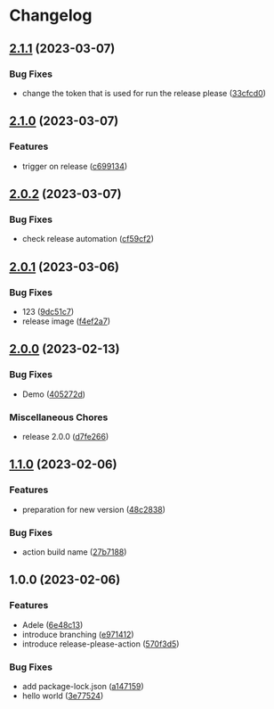 # Changelog

## [2.1.1](https://github.com/atstoyanov/release-workflows/compare/v2.1.0...v2.1.1) (2023-03-07)


### Bug Fixes

* change the token that is used for run the release please ([33cfcd0](https://github.com/atstoyanov/release-workflows/commit/33cfcd0b9a8815906bb46ebf775b7fb8460ba60a))

## [2.1.0](https://github.com/atstoyanov/release-workflows/compare/v2.0.2...v2.1.0) (2023-03-07)


### Features

* trigger on release ([c699134](https://github.com/atstoyanov/release-workflows/commit/c699134716b39793c4b20bcfb1ae16d211317327))

## [2.0.2](https://github.com/atstoyanov/release-workflows/compare/v2.0.1...v2.0.2) (2023-03-07)


### Bug Fixes

* check release automation ([cf59cf2](https://github.com/atstoyanov/release-workflows/commit/cf59cf220be6ed675e889a326df63078a1e28f50))

## [2.0.1](https://github.com/atstoyanov/release-workflows/compare/v2.0.0...v2.0.1) (2023-03-06)


### Bug Fixes

* 123 ([9dc51c7](https://github.com/atstoyanov/release-workflows/commit/9dc51c7c1a484f7902e6f83d13532b26020adaa1))
* release image ([f4ef2a7](https://github.com/atstoyanov/release-workflows/commit/f4ef2a7c667386c08a9ebbfbc0022fd63269c338))

## [2.0.0](https://github.com/atstoyanov/release-workflows/compare/v1.1.0...v2.0.0) (2023-02-13)


### Bug Fixes

* Demo ([405272d](https://github.com/atstoyanov/release-workflows/commit/405272da3eb79336d2989b53c7269469f26a2da3))


### Miscellaneous Chores

* release 2.0.0 ([d7fe266](https://github.com/atstoyanov/release-workflows/commit/d7fe2669ebffbdff0e85665cda57695f3164d3f0))

## [1.1.0](https://github.com/atstoyanov/release-workflows/compare/v1.0.0...v1.1.0) (2023-02-06)


### Features

* preparation for new version ([48c2838](https://github.com/atstoyanov/release-workflows/commit/48c2838340616e605239fed073d49396be784f6d))


### Bug Fixes

* action build name ([27b7188](https://github.com/atstoyanov/release-workflows/commit/27b71884f8570da495056da7e3d2d6026bf53a4d))

## 1.0.0 (2023-02-06)


### Features

* Adele ([6e48c13](https://github.com/atstoyanov/release-workflows/commit/6e48c13e730be391ed894264a98e7d59f50d7258))
* introduce branching ([e971412](https://github.com/atstoyanov/release-workflows/commit/e971412c4346e50ab464fb32981d0224a518236f))
* introduce release-please-action ([570f3d5](https://github.com/atstoyanov/release-workflows/commit/570f3d5412e10c0c89d29d1b85cd7e543d28d0b3))


### Bug Fixes

* add package-lock.json ([a147159](https://github.com/atstoyanov/release-workflows/commit/a1471592b353338560a2d0ffe8f18d2b1c002db3))
* hello world ([3e77524](https://github.com/atstoyanov/release-workflows/commit/3e77524020a79f58560d08309148a45bd9d9954f))
